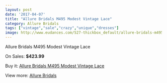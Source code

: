```yaml
---
layout: post
date: '2017-04-07'
title: "Allure Bridals M495 Modest Vintage Lace"
category: Allure Bridals
tags: ["vintage","sale","crazy","unique","dresses"]
image: http://www.eudances.com/527-thickbox_default/allure-bridals-m495-modest-vintage-lace.jpg
---
```

Allure Bridals M495 Modest Vintage Lace

On Sales: **$423.99**
<a href="https://www.eudances.com/en/allure-bridals/166-allure-bridals-m495-modest-vintage-lace.html"><amp-img layout="responsive" width="600" height="600" src="//www.eudances.com/527-thickbox_default/allure-bridals-m495-modest-vintage-lace.jpg" alt="Allure Bridals M495 Modest Vintage Lace 0" /></a>
<a href="https://www.eudances.com/en/allure-bridals/166-allure-bridals-m495-modest-vintage-lace.html"><amp-img layout="responsive" width="600" height="600" src="//www.eudances.com/529-thickbox_default/allure-bridals-m495-modest-vintage-lace.jpg" alt="Allure Bridals M495 Modest Vintage Lace 1" /></a>
<a href="https://www.eudances.com/en/allure-bridals/166-allure-bridals-m495-modest-vintage-lace.html"><amp-img layout="responsive" width="600" height="600" src="//www.eudances.com/528-thickbox_default/allure-bridals-m495-modest-vintage-lace.jpg" alt="Allure Bridals M495 Modest Vintage Lace 2" /></a>

Buy it: [Allure Bridals M495 Modest Vintage Lace](https://www.eudances.com/en/allure-bridals/166-allure-bridals-m495-modest-vintage-lace.html "Allure Bridals M495 Modest Vintage Lace")

View more: [Allure Bridals](https://www.eudances.com/en/2-allure-bridals "Allure Bridals")
